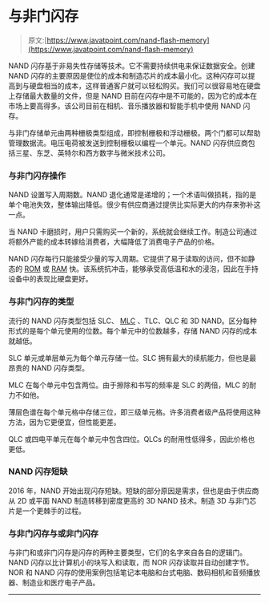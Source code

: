 # 与非门闪存

> 原文:[https://www.javatpoint.com/nand-flash-memory](https://www.javatpoint.com/nand-flash-memory)

NAND 闪存基于非易失性存储等技术。它不需要持续供电来保证数据安全。创建 NAND 闪存的主要原因是使位的成本和制造芯片的成本最小化。这种闪存可以提高到与硬盘相当的成本，这样普通客户就可以轻松购买。我们可以很容易地在硬盘上存储最大数量的文件，但是 NAND 目前在闪存中是不可能的，因为它的成本在市场上要高得多。该公司目前在相机、音乐播放器和智能手机中使用 NAND 闪存。

与非门存储单元由两种栅极类型组成，即控制栅极和浮动栅极。两个门都可以帮助管理数据流。电压电荷被发送到控制栅极以编程一个单元。NAND 闪存供应商包括三星、东芝、英特尔和西方数字与微米技术公司。

### 与非门闪存操作

NAND 设置写入周期数。NAND 退化通常是递增的；一个术语叫做损耗，指的是单个电池失效，整体输出降低。很少有供应商通过提供比实际更大的内存来弥补这一点。

当 NAND 卡磨损时，用户只需购买一个新的，系统就会继续工作。制造公司通过将额外产能的成本转嫁给消费者，大幅降低了消费电子产品的价格。

NAND 闪存每行只能接受少量的写入周期。它提供了易于读取的访问，但不如静态的 [ROM](https://www.javatpoint.com/rom) 或 [RAM](https://www.javatpoint.com/ram) 快。该系统抗冲击，能够承受高低温和水的浸泡，因此在手持设备中的表现比硬盘更好。

### 与非门闪存的类型

流行的 NAND 闪存类型包括 SLC、 [MLC](multi-level-cell) 、TLC、QLC 和 3D NAND。区分每种形式的是每个单元使用的位数。每个单元中的位数越多，存储 NAND 闪存的成本就越低。

SLC 单元或单层单元为每个单元存储一位。SLC 拥有最大的续航能力，但也是最昂贵的 NAND 闪存类型。

MLC 在每个单元中包含两位。由于擦除和书写的频率是 SLC 的两倍，MLC 的耐力不如他。

薄层色谱在每个单元格中存储三位，即三级单元格。许多消费者级产品将使用这种方法，因为它更便宜，但性能更差。

QLC 或四电平单元在每个单元中包含四位。QLCs 的耐用性低得多，因此价格也更低。

### NAND 闪存短缺

2016 年，NAND 开始出现闪存短缺。短缺的部分原因是需求，但也是由于供应商从 2D 或平面 NAND 制造转移到密度更高的 3D NAND 技术。制造 3D 与非门芯片是一个更棘手的过程。

### 与非门闪存与或非门闪存

与非门和或非门闪存是闪存的两种主要类型，它们的名字来自各自的逻辑门。NAND 闪存以比计算机小的块写入和读取，而 NOR 闪存读取并自动创建字节。NOR 和 NAND 闪存的使用案例包括笔记本电脑和台式电脑、数码相机和音频播放器、制造业和医疗电子产品。

* * *